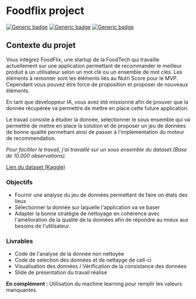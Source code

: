 # Foodflix project

[![Generic badge](https://img.shields.io/badge/Agile-brief4-success)](https://shields.io/)
[![Generic badge](https://img.shields.io/badge/ml-brief4-success)](https://shields.io/)
[![Generic badge](https://img.shields.io/badge/visualisation-brief4-success)](https://shields.io/)

## Contexte du projet

Vous intégrez FoodFlix, une startup de la FoodTech qui travaille actuellement sur une application permettant de recommander le meilleur produit à un utilisateur selon un mot clé ou un ensemble de mot clés. Les éléments à remonter sont les éléments liés au Nutri Score pour le MVP. Cependant vous pouvez être force de proposition et proposer de nouveaux éléments.


En tant que développeur IA, vous avez été missionné afin de prouver que la donnée récupérée va permettre de mettre en place cette future application.

Le travail consiste à étudier la donnée, selectionner le sous ensemble qui va permettre de mettre en place la solution et de proposer un jeu de données de bonne qualité permettant ainsi de passer à l'implementation du moteur de recommendation.

*Pour faciliter le travail, j'ai travaillé sur un sous ensemble du dataset.(Base de 10.000 observations).*

[Lien du dataset (Kaggle)](https://www.kaggle.com/openfoodfacts/world-food-facts)

### Objectifs

* Fournir une analyse du jeu de données permettant de faire un états des lieux
* Sélectionner la donnée sur laquelle l'application va se baser
* Adapter la bonne stratégie de nettoyage en cohérence avec l'amélioration de la qualité de la données afin de répondre au mieux aux besoins de l'utilisateur.

### Livrables

* Code de l'analyse de la donnée non nettoyée
* Code de selection des données et de nettayge de cell-ci
* Visualisation des données / Vérification de la consistance des données
* Slide de présentation du travail réalisé

**En complément :**  Utilisation du machine learning pour remplir les valeurs manquantes.